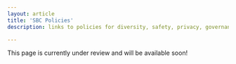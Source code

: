 ```yaml
---
layout: article
title: 'SBC Policies'
description: links to policies for diversity, safety, privacy, governance start here.

---
```

 <style>
    #main-content   .container {
        display: grid;
        grid-template-columns: 1fr 1fr; /* Two columns */
        gap: 20px;
        padding: 20px;
}

    #main-content   .panel {
        display: flex;
        flex-direction: column;
        justify-content: space-between; /* Ensures that the title and description stay at the top and the image at the bottom */
        border: 1px solid #ccc;
        border-radius: 8px;
        padding: 10px;
        box-shadow: 0 4px 8px rgba(0,0,0,0.1);
        height: 100%; /* Ensures all panels have the same height */
}


   #main-content .panel h2 {
            font-size: 1.6em;
            margin-bottom: 10px;
        }

   #main-content  .panel img {
            width: 100%;
            height: auto;
            border-radius: 4px;
        }

    #main-content    .panel p {
            text-align: left;
        }
 </style>

<div id="main-content">
    
<p> This page is currently under review and will be available soon! </p>
